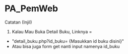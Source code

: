 # PA_PemWeb


Catatan (Injil)
1. Kalau Mau Buka Detail Buku, Linknya = 
- "detail_buku.php?id_buku= {Masukkan id buku disini}"
- Atau bisa juga form get nanti input namenya id_buku 
